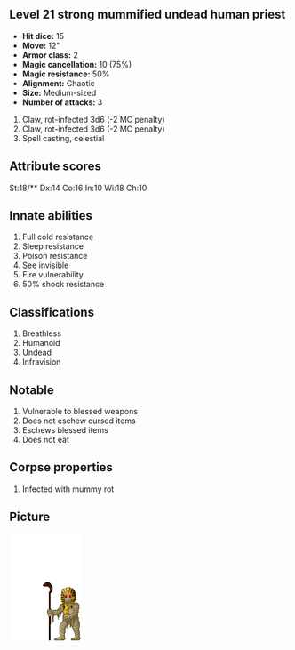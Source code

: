 ## Level 21 strong mummified undead human priest

- **Hit dice:** 15
- **Move:** 12"
- **Armor class:** 2
- **Magic cancellation:** 10 (75%)
- **Magic resistance:** 50%
- **Alignment:** Chaotic
- **Size:** Medium-sized
- **Number of attacks:** 3
1. Claw, rot-infected 3d6 (-2 MC penalty)
2. Claw, rot-infected 3d6 (-2 MC penalty)
3. Spell casting, celestial

## Attribute scores

St:18/** Dx:14 Co:16 In:10 Wi:18 Ch:10

## Innate abilities

1. Full cold resistance
2. Sleep resistance
3. Poison resistance
4. See invisible
5. Fire vulnerability
6. 50% shock resistance

## Classifications

1. Breathless
2. Humanoid
3. Undead
4. Infravision

## Notable

1. Vulnerable to blessed weapons
2. Does not eschew cursed items
3. Eschews blessed items
4. Does not eat

## Corpse properties

1. Infected with mummy rot

## Picture

![Greater mummy priest](https://github.com/hyvanmielenpelit/GnollHackTileSet/blob/main/Monsters/greater_mummy_priest/greater_mummy_priest.png?raw=true)
